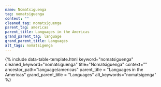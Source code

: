 ```yaml
---
name: Nomatsiguenga
tag: nomatsiguenga
context: ""
cleaned_tag: nomatsiguenga
parent_tag: americas
parent_title: Languages in the Americas
grand_parent_tag: language
grand_parent_title: Languages
alt_tags: nomatsigenga
---
```


{% include data-table-template.html 
  keyword="nomatsiguenga" 
  cleaned_keyword="nomatsiguenga" 
  title="Nomatsiguenga"
  context=""
  ancestor_path="language/americas" 
  parent_title = "Languages in the Americas"
  grand_parent_title = "Languages"
  alt_keywords="nomatsigenga"
%}

